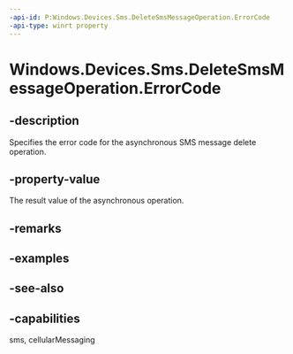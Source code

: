 ----api-id: P:Windows.Devices.Sms.DeleteSmsMessageOperation.ErrorCode
-api-type: winrt property
---<!-- Property syntaxpublic Windows.Foundation.HResult ErrorCode { get; }--># Windows.Devices.Sms.DeleteSmsMessageOperation.ErrorCode## -descriptionSpecifies the error code for the asynchronous SMS message delete operation.## -property-valueThe result value of the asynchronous operation.## -remarks## -examples## -see-also## -capabilitiessms, cellularMessaging